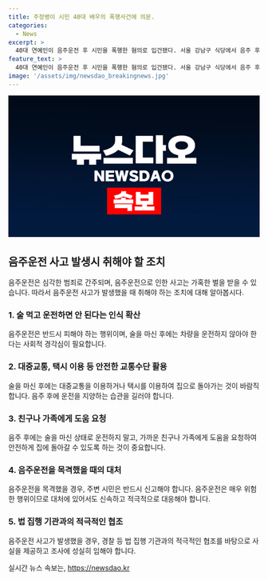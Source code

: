 ```yaml
---
title: 주정뱅이 시민 40대 배우의 폭행사건에 의문.
categories:
  - News
excerpt: >
  40대 연예인이 음주운전 후 시민을 폭행한 혐의로 입건됐다. 서울 강남구 식당에서 음주 후 운전하다가 신고자들과 시비를 걸며 폭행했다. 음주측정 결과는 면허 취소 수준의 알코올 농도를 보여 경찰 조사 중. A씨는 음주운전은 인정하나 폭행은 부인하며, CCTV를 토대로 경찰이 사건 경위를 조사 중이다. MBC와의 통화에서는 음주운전을 인정했으며, 폭행 혐의에 대해서는 부인하고 있다. (종합)
feature_text: >
  40대 연예인이 음주운전 후 시민을 폭행한 혐의로 입건됐다. 서울 강남구 식당에서 음주 후 운전하다가 신고자들과 시비를 걸며 폭행했다. 음주측정 결과는 면허 취소 수준의 알코올 농도를 보여 경찰 조사 중. A씨는 음주운전은 인정하나 폭행은 부인하며, CCTV를 토대로 경찰이 사건 경위를 조사 중이다. MBC와의 통화에서는 음주운전을 인정했으며, 폭행 혐의에 대해서는 부인하고 있다. (종합)
image: '/assets/img/newsdao_breakingnews.jpg'
---
```


<p><img src="/assets/img/newsdao_breakingnews.jpg" alt="ranknews 속보" /></p>

<h2 data-ke-size="size26">음주운전 사고 발생시 취해야 할 조치</h2>

<p data-ke-size="size16">음주운전은 심각한 범죄로 간주되며, 음주운전으로 인한 사고는 가혹한 벌을 받을 수 있습니다. 따라서 음주운전 사고가 발생했을 때 취해야 하는 조치에 대해 알아봅시다.</p>

<h3><b>1. 술 먹고 운전하면 안 된다는 인식 확산</b></h3>

<p data-ke-size="size16">음주운전은 반드시 피해야 하는 행위이며, 술을 마신 후에는 차량을 운전하지 않아야 한다는 사회적 경각심이 필요합니다.</p>

<h3><b>2. 대중교통, 택시 이용 등 안전한 교통수단 활용</b></h3>

<p data-ke-size="size16">술을 마신 후에는 대중교통을 이용하거나 택시를 이용하여 집으로 돌아가는 것이 바람직합니다. 음주 후에 운전을 지양하는 습관을 길러야 합니다.</p>

<h3><b>3. 친구나 가족에게 도움 요청</b></h3>

<p data-ke-size="size16">음주 후에는 술을 마신 상태로 운전하지 말고, 가까운 친구나 가족에게 도움을 요청하여 안전하게 집에 돌아갈 수 있도록 하는 것이 중요합니다.</p>

<h3><b>4. 음주운전을 목격했을 때의 대처</b></h3>

<p data-ke-size="size16">음주운전을 목격했을 경우, 주변 시민은 반드시 신고해야 합니다. 음주운전은 매우 위험한 행위이므로 대처에 있어서도 신속하고 적극적으로 대응해야 합니다.</p>

<h3><b>5. 법 집행 기관과의 적극적인 협조</b></h3>

<p data-ke-size="size16">음주운전 사고가 발생했을 경우, 경찰 등 법 집행 기관과의 적극적인 협조를 바탕으로 사실을 제공하고 조사에 성실히 임해야 합니다.</p>
실시간 뉴스 속보는, <a href="https://newsdao.kr" rel="dofollow">https://newsdao.kr</a>


